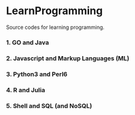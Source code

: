# LearnProgramming
Source codes for learning programming.
                                  
### 1. GO and Java
### 2. Javascript and Markup Languages (ML)
### 3. Python3 and Perl6
### 4. R and Julia
### 5. Shell and SQL (and NoSQL)
